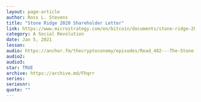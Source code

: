 ```yaml
---
layout: page-article
author: Ross L. Stevens
title: "Stone Ridge 2020 Shareholder Letter"
link: https://www.microstrategy.com/en/bitcoin/documents/stone-ridge-2020-shareholder-letter
category: A Social Revolution
date: Jan 5, 2021
lesson: 
audio: https://anchor.fm/thecryptoconomy/episodes/Read_482---The-Stone-Ridge-Letter-Ross-Stevens-eol4m1
audio2: 
audio3: 
star: TRUE
archive: https://archive.md/Fhqrr
series: 
seriesnr: 
quote: ""
---
```

